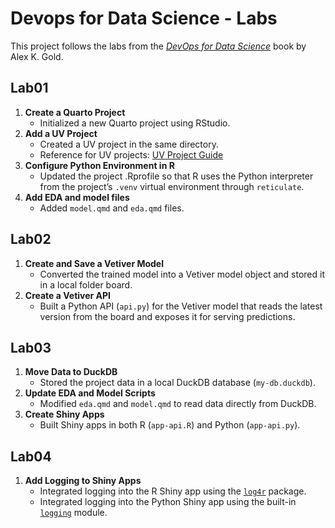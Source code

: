 # Devops for Data Science - Labs

This project follows the labs from the [*DevOps for Data Science*](https://do4ds.com/) book by Alex K. Gold.

## Lab01

1.  **Create a Quarto Project**
    -   Initialized a new Quarto project using RStudio.
2.  **Add a UV Project**
    -   Created a UV project in the same directory.
    -   Reference for UV projects: [UV Project Guide](https://docs.astral.sh/uv/guides/projects/)
3.  **Configure Python Environment in R**
    -   Updated the project .Rprofile so that R uses the Python interpreter from the project’s `.venv` virtual environment through `reticulate`.
4.  **Add EDA and model files**
    -   Added `model.qmd` and `eda.qmd` files.

## Lab02

1.  **Create and Save a Vetiver Model**
    -   Converted the trained model into a Vetiver model object and stored it in a local folder board.
2.  **Create a Vetiver API**
    -   Built a Python API (`api.py`) for the Vetiver model that reads the latest version from the board and exposes it for serving predictions.

## Lab03

1.  **Move Data to DuckDB**
    -   Stored the project data in a local DuckDB database (`my-db.duckdb`).
2.  **Update EDA and Model Scripts**
    -   Modified `eda.qmd` and `model.qmd` to read data directly from DuckDB.
3.  **Create Shiny Apps**
    -   Built Shiny apps in both R (`app-api.R`) and Python (`app-api.py`).
    
## Lab04

1. **Add Logging to Shiny Apps**
   - Integrated logging into the R Shiny app using the [`log4r`](https://cran.r-project.org/package=log4r) package.
   - Integrated logging into the Python Shiny app using the built-in [`logging`](https://docs.python.org/3/library/logging.html) module.

